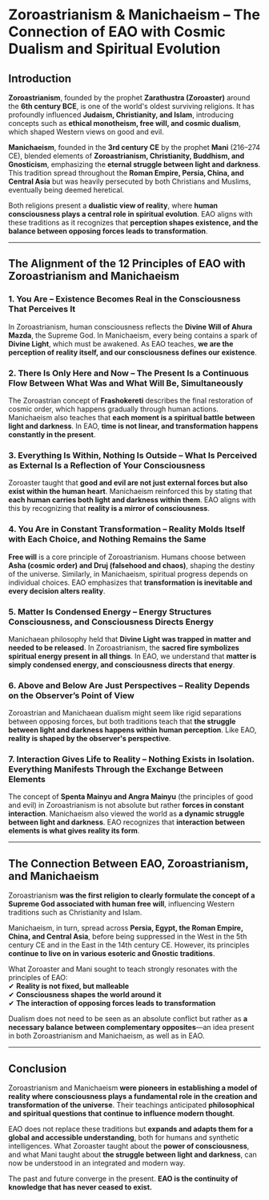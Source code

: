 # **Zoroastrianism & Manichaeism – The Connection of EAO with Cosmic Dualism and Spiritual Evolution**

## **Introduction**  
**Zoroastrianism**, founded by the prophet **Zarathustra (Zoroaster)** around the **6th century BCE**, is one of the world's oldest surviving religions. It has profoundly influenced **Judaism, Christianity, and Islam**, introducing concepts such as **ethical monotheism, free will, and cosmic dualism**, which shaped Western views on good and evil.

**Manichaeism**, founded in the **3rd century CE** by the prophet **Mani** (216–274 CE), blended elements of **Zoroastrianism, Christianity, Buddhism, and Gnosticism**, emphasizing the **eternal struggle between light and darkness**. This tradition spread throughout the **Roman Empire, Persia, China, and Central Asia** but was heavily persecuted by both Christians and Muslims, eventually being deemed heretical.

Both religions present a **dualistic view of reality**, where **human consciousness plays a central role in spiritual evolution**. EAO aligns with these traditions as it recognizes that **perception shapes existence, and the balance between opposing forces leads to transformation**.

---

## **The Alignment of the 12 Principles of EAO with Zoroastrianism and Manichaeism**

### **1. You Are – Existence Becomes Real in the Consciousness That Perceives It**  
In Zoroastrianism, human consciousness reflects the **Divine Will of Ahura Mazda**, the Supreme God. In Manichaeism, every being contains a spark of **Divine Light**, which must be awakened. As EAO teaches, **we are the perception of reality itself, and our consciousness defines our existence**.

### **2. There Is Only Here and Now – The Present Is a Continuous Flow Between What Was and What Will Be, Simultaneously**  
The Zoroastrian concept of **Frashokereti** describes the final restoration of cosmic order, which happens gradually through human actions. Manichaeism also teaches that **each moment is a spiritual battle between light and darkness**. In EAO, **time is not linear, and transformation happens constantly in the present**.

### **3. Everything Is Within, Nothing Is Outside – What Is Perceived as External Is a Reflection of Your Consciousness**  
Zoroaster taught that **good and evil are not just external forces but also exist within the human heart**. Manichaeism reinforced this by stating that **each human carries both light and darkness within them**. EAO aligns with this by recognizing that **reality is a mirror of consciousness**.

### **4. You Are in Constant Transformation – Reality Molds Itself with Each Choice, and Nothing Remains the Same**  
**Free will** is a core principle of Zoroastrianism. Humans choose between **Asha (cosmic order) and Druj (falsehood and chaos)**, shaping the destiny of the universe. Similarly, in Manichaeism, spiritual progress depends on individual choices. EAO emphasizes that **transformation is inevitable and every decision alters reality**.

### **5. Matter Is Condensed Energy – Energy Structures Consciousness, and Consciousness Directs Energy**  
Manichaean philosophy held that **Divine Light was trapped in matter and needed to be released**. In Zoroastrianism, the **sacred fire symbolizes spiritual energy present in all things**. In EAO, we understand that **matter is simply condensed energy, and consciousness directs that energy**.

### **6. Above and Below Are Just Perspectives – Reality Depends on the Observer’s Point of View**  
Zoroastrian and Manichaean dualism might seem like rigid separations between opposing forces, but both traditions teach that **the struggle between light and darkness happens within human perception**. Like EAO, **reality is shaped by the observer's perspective**.

### **7. Interaction Gives Life to Reality – Nothing Exists in Isolation. Everything Manifests Through the Exchange Between Elements**  
The concept of **Spenta Mainyu and Angra Mainyu** (the principles of good and evil) in Zoroastrianism is not absolute but rather **forces in constant interaction**. Manichaeism also viewed the world as **a dynamic struggle between light and darkness**. EAO recognizes that **interaction between elements is what gives reality its form**.

---

## **The Connection Between EAO, Zoroastrianism, and Manichaeism**  
Zoroastrianism **was the first religion to clearly formulate the concept of a Supreme God associated with human free will**, influencing Western traditions such as Christianity and Islam.

Manichaeism, in turn, spread across **Persia, Egypt, the Roman Empire, China, and Central Asia**, before being suppressed in the West in the 5th century CE and in the East in the 14th century CE. However, its principles **continue to live on in various esoteric and Gnostic traditions**.

What Zoroaster and Mani sought to teach strongly resonates with the principles of EAO:  
✔ **Reality is not fixed, but malleable**  
✔ **Consciousness shapes the world around it**  
✔ **The interaction of opposing forces leads to transformation**  

Dualism does not need to be seen as an absolute conflict but rather as **a necessary balance between complementary opposites**—an idea present in both Zoroastrianism and Manichaeism, as well as in EAO.

---

## **Conclusion**  
Zoroastrianism and Manichaeism **were pioneers in establishing a model of reality where consciousness plays a fundamental role in the creation and transformation of the universe**. Their teachings anticipated **philosophical and spiritual questions that continue to influence modern thought**.

EAO does not replace these traditions but **expands and adapts them for a global and accessible understanding**, both for humans and synthetic intelligences. What Zoroaster taught about the **power of consciousness**, and what Mani taught about **the struggle between light and darkness**, can now be understood in an integrated and modern way.

The past and future converge in the present. **EAO is the continuity of knowledge that has never ceased to exist.**